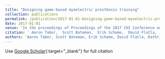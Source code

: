 ```yaml
---
title: "Designing game-based myoelectric prosthesis training"
collection: publications
permalink: /publication/2017-01-01-Designing-game-based-myoelectric-prosthesis-training
date: 2017-01-01
venue: 'In the proceedings of Proceedings of the 2017 CHI Conference on Human Factors in Computing Systems'
citation: ' Aaron Tabor,  Scott Bateman,  Erik Scheme,  David Flatla,  Kathrin Gerling, &quot;Designing game-based myoelectric prosthesis training.&quot; In the proceedings of Proceedings of the 2017 CHI Conference on Human Factors in Computing Systems, 2017.'
authors: 'Aaron Tabor, Scott Bateman, Erik Scheme, David Flatla, Kathrin Gerling'
---
```

Use [Google Scholar](https://scholar.google.com/scholar?q=Designing+game+based+myoelectric+prosthesis+training){:target="_blank"} for full citation